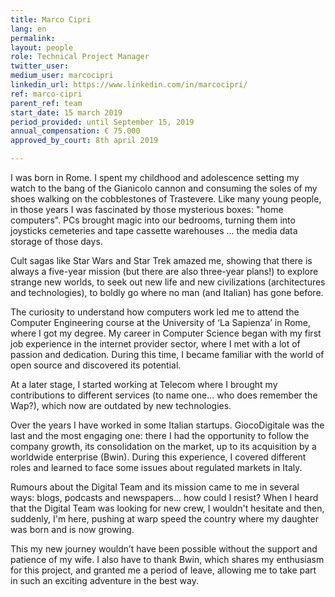 ```yaml
---
title: Marco Cipri
lang: en
permalink: 
layout: people
role: Technical Project Manager
twitter_user:
medium_user: marcocipri
linkedin_url: https://www.linkedin.com/in/marcocipri/
ref: marco-cipri
parent_ref: team
start_date: 15 march 2019
period_provided: until September 15, 2019
annual_compensation: € 75.000
approved_by_court: 8th april 2019

---
```

I was born in Rome. I spent my childhood and adolescence setting my watch to the bang of the Gianicolo cannon and consuming the soles of my shoes walking on the cobblestones of Trastevere. Like many young people, in those years I was fascinated by those mysterious boxes: "home computers". PCs brought magic into our bedrooms, turning them into joysticks cemeteries and tape cassette warehouses ... the media data storage of those days.
 
Cult sagas like Star Wars and Star Trek amazed me, showing that there is always a five-year mission (but there are also three-year plans!) to explore strange new worlds, to seek out new life and new civilizations (architectures and technologies), to boldly go where no man (and Italian) has gone before.
 
The curiosity to understand how computers work led me to attend the Computer Engineering course at the University of ‘La Sapienza’ in Rome, where I got my degree. My career in Computer Science began with my first job experience in the internet provider sector, where I met with a lot of passion and dedication. During this time, I became familiar with the world of open source and discovered its potential.
 
At a later stage, I started working at Telecom where I brought my contributions to different services (to name one... who does remember the Wap?), which now are outdated by new technologies.
 
Over the years I have worked in some Italian startups. GiocoDigitale was the last and the most engaging one: there I had the opportunity to follow the company growth, its consolidation on the market, up to its acquisition by a worldwide enterprise (Bwin). During this experience, I covered different roles and learned to face some issues about regulated markets in Italy.
 
Rumours about the Digital Team and its mission came to me in several ways: blogs, podcasts and newspapers... how could I resist? When I heard that the Digital Team was looking for new crew, I wouldn't hesitate and then, suddenly, I'm here, pushing at warp speed the country where my daughter was born and is now growing.
 
This my new journey wouldn’t have been possible without the support and patience of my wife. I also have to thank Bwin, which shares my enthusiasm for this project, and granted me a period of leave, allowing me to take part in such an exciting adventure in the best way.


